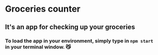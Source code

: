 # Groceries counter
## It's an app for checking up your groceries 

### To load the app in your environment, simply type in `npm start` in your terminal window. 😼